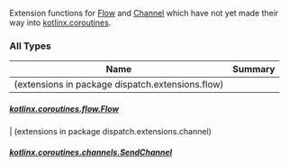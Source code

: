 

Extension functions for [Flow](https://kotlin.github.io/kotlinx.coroutines/kotlinx-coroutines-core/kotlinx.coroutines.flow/-flow/index.html) and [Channel](https://kotlin.github.io/kotlinx.coroutines/kotlinx-coroutines-core/kotlinx.coroutines.channels/-channel/) which have not yet made their way into [kotlinx.coroutines](https://kotlin.github.io/kotlinx.coroutines/).

### All Types

| Name | Summary |
|---|---|
| (extensions in package dispatch.extensions.flow)

##### [kotlinx.coroutines.flow.Flow](../dispatch.extensions.flow/kotlinx.coroutines.flow.-flow/index.md)


| (extensions in package dispatch.extensions.channel)

##### [kotlinx.coroutines.channels.SendChannel](../dispatch.extensions.channel/kotlinx.coroutines.channels.-send-channel/index.md)


